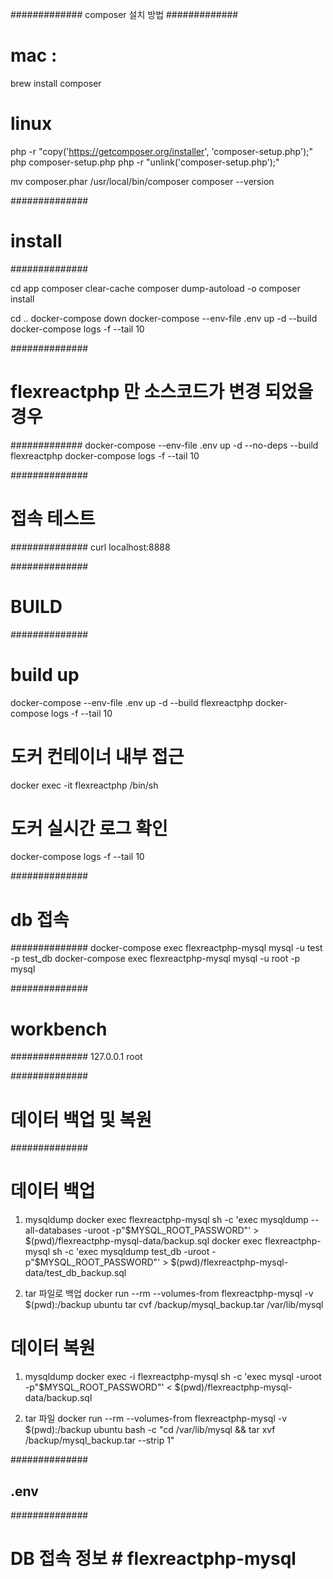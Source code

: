 #############
composer 설치 방법
#############
# mac : 
brew install composer

# linux
php -r "copy('https://getcomposer.org/installer', 'composer-setup.php');"
php composer-setup.php
php -r "unlink('composer-setup.php');"

mv composer.phar /usr/local/bin/composer
composer --version


##############
# install
##############

cd app
composer clear-cache
composer dump-autoload -o
composer install

cd ..
docker-compose down
docker-compose --env-file .env up -d --build
docker-compose logs -f --tail 10

##############
# flexreactphp 만 소스코드가 변경 되었을 경우
#############
docker-compose --env-file .env up -d --no-deps --build flexreactphp
docker-compose logs -f --tail 10

##############
# 접속 테스트
##############
curl localhost:8888


##############
# BUILD
##############

# build up
docker-compose --env-file .env up -d --build flexreactphp
docker-compose logs -f --tail 10

# 도커 컨테이너 내부 접근
docker exec -it flexreactphp /bin/sh

# 도커 실시간 로그 확인
docker-compose logs -f --tail 10

##############
# db 접속
##############
docker-compose exec flexreactphp-mysql mysql -u test -p test_db
docker-compose exec flexreactphp-mysql mysql -u root -p mysql

##############
# workbench
##############
127.0.0.1
root

##############
# 데이터 백업 및 복원
##############

# 데이터 백업
1. mysqldump
docker exec flexreactphp-mysql sh -c 'exec mysqldump --all-databases -uroot -p"$MYSQL_ROOT_PASSWORD"' > $(pwd)/flexreactphp-mysql-data/backup.sql
docker exec flexreactphp-mysql sh -c 'exec mysqldump test_db -uroot -p"$MYSQL_ROOT_PASSWORD"' > $(pwd)/flexreactphp-mysql-data/test_db_backup.sql

2. tar 파일로 백업
docker run --rm --volumes-from flexreactphp-mysql -v $(pwd):/backup ubuntu tar cvf /backup/mysql_backup.tar /var/lib/mysql


# 데이터 복원
1. mysqldump
docker exec -i flexreactphp-mysql sh -c 'exec mysql -uroot -p"$MYSQL_ROOT_PASSWORD"' < $(pwd)/flexreactphp-mysql-data/backup.sql

2. tar 파일 
docker run --rm --volumes-from flexreactphp-mysql -v $(pwd):/backup ubuntu bash -c "cd /var/lib/mysql && tar xvf /backup/mysql_backup.tar --strip 1"


##############
## .env
##############
# DB 접속 정보 # flexreactphp-mysql

